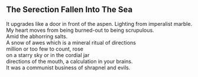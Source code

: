 The Serection Fallen Into The Sea
---------------------------------
It upgrades like a door in front of the aspen. Lighting from imperalist marble. My heart moves from being burned-out to being scrupulous.  
Amid the abhorring salts.  
A snow of awes which is a mineral ritual of directions  
million or too few to count, rose  
on a starry sky or in the cordial jar  
directions of the mouth, a calculation in your brains.  
It was a communist business of shrapnel and evils.  
